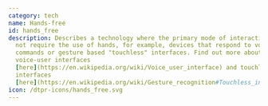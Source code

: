 ```yaml
---
category: tech
name: Hands-free
id: hands_free
description: Describes a technology where the primary mode of interaction does
  not require the use of hands, for example, devices that respond to voice
  commands or gesture based "touchless" interfaces. Find out more about
  voice-user interfaces
  [here](https://en.wikipedia.org/wiki/Voice_user_interface) and touchless
  interfaces
  [here](https://en.wikipedia.org/wiki/Gesture_recognition#Touchless_interface).
icon: /dtpr-icons/hands_free.svg
---
```

